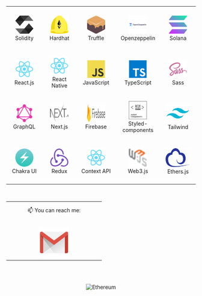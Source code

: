 



<table align= "center">
    <tr>
     <td align="center" width="140" height="112.43">
      <a href="#macropower-tech" >
        <img src="./solidity.svg" width="48" height="48" alt="Solidity" />
      </a>
      <br>Solidity
     </td>
     <td align="center"  width="140" height="112.43">
      <a href="#macropower-tech">
        <img src="./hardhat.svg" width="48" height="48" alt="Hardhat" />
      </a>
      <br>Hardhat
     </td>
     <td align="center"  width="140" height="112.43">
      <a href="#macropower-tech" >
        <img src="./ganache.svg" width="48" height="48" alt="Truffle" />
      </a>
      <br>Truffle
     </td>
     <td align="center"  width="140" height="112.43">
      <a href="#macropower-tech">
        <img src="./openzeppelin.svg" width="48" height="48" alt="Openzeppelin" />
      </a>
      <br>Openzeppelin
     </td>
     <td align="center"  width="140" height="112.43">
      <a href="#macropower-tech" >
        <img src="./solana.svg" width="48" height="48" alt="Solana" />
      </a>
      <br>Solana
     </td>
    </tr>
    <tr>
      <td align="center" width="140" height="112.43">
        <a href="#macropower-tech" >
          <img src="./react-original.svg" width="48" height="48" alt="React.js" />
        </a>
        <br>React.js
      </td>
      <td align="center"  width="140" height="112.43">
        <a href="#macropower-tech" >
          <img src="./react-original.svg" width="48" height="48" alt="React Native" />
        </a>
        <br>React Native
      </td>
      <td align="center"  width="140" height="112.43">
        <a href="#macropower-tech">
          <img src="./javascript-original.svg" width="48" height="48" alt="JavaScript" />
        </a>
        <br>JavaScript
      </td>
      <td align="center"  width="140" height="112.43">
        <a href="#macropower-tech">
          <img src="./typescript-original.svg" width="48" height="48" alt="TypeScript" />
        </a>
        <br>TypeScript
      </td>
      <td align="center"  width="140" height="112.43">
        <a href="#macropower-tech">
          <img src="./sass-original.svg" width="48" height="48" alt="Sass" />
        </a>
        <br>Sass
      </td>
    </tr>
    <tr>
     <td align="center" width="140" height="112.43">
      <a href="#macropower-tech">
        <img src="./graphql.svg" width="48" height="48" alt="GraphQL" />
      </a>
      <br>GraphQL
    </td>
    <td align="center"  width="140" height="112.43">
      <a href="#macropower-tech">
        <img src="./nextjs.svg" width="48" height="48" alt="Next.js" />
      </a>
      <br>Next.js
    </td>
    </br>
    <td align="center"  width="140" height="112.43">
      <a href="#macropower-tech">
        <img src="./Firebase_Logo_Standard_Lockup.svg" width="48" height="48" alt="Firebase" />
      </a>
      <br>Firebase
    </td>
    <td align="center"  width="140" height="112.43">
      <a href="#macropower-tech">
        <img src="./styled-components.svg" width="48" height="48" alt="FStyled-components" />
      </a>
      <br>Styled-components
    </td>
    <td align="center"  width="140" height="112.43">
      <a href="#macropower-tech">
        <img src="./tailwind.svg" width="65" height="50" alt="Tailwind" />
      </a>
      <br>Tailwind
    </td>
   </tr>
     <tr>
     <td align="center" width="140" height="112.43">
      <a href="#macropower-tech">
        <img src="./chakra.svg" width="48" height="48" alt="Chakra UI" />
      </a>
      <br>Chakra UI
    </td>
    <td align="center"  width="140" height="112.43">
      <a href="#macropower-tech">
        <img src="./redux.svg" width="48" height="48" alt="Next.js" />
      </a>
      <br>Redux
    </td>
    </br>
    <td align="center"  width="140" height="112.43">
      <a href="#macropower-tech">
        <img src="./react-original.svg" width="48" height="48" alt="Context API" />
      </a>
      <br>Context API
    </td>
    <td align="center"  width="140" height="112.43">
      <a href="#macropower-tech">
        <img src="./web3.svg" width="48" height="48" alt="web3.js" />
      </a>
      <br>Web3.js
    </td>
    <td align="center"  width="140" height="112.43">
      <a href="#macropower-tech">
        <img src="./ethers.svg" width="65" height="50" alt="ethers" />
      </a>
      <br>Ethers.js
    </td>
   </tr>
  </tr>
  
</table>
</br>



<!-- <table align= "center">
<td align="center"  width="240" height="112.43">
      <a href="#macropower-tech">
        <img height="250px" width="200px" src="./casino.gif"/>
      </a>
       <br>Casino roulette Project   
  
</td>
  
</table>
-->




<table align= "center">
  <td align="center"  width="240" height="112.43">
   <p  style="margin-top:12px">
  📫 You can reach me:
     </P
  </br>
  </br>
  <a href="mailto:surprise.eng000@gmail.com"><img src="./gmail.png" width="80"></a>

</td>
</table>
<br>

</br>
<p align="center">
    <img alt="Ethereum" src="https://avatars.githubusercontent.com/u/6250754?s=200&v=4" width="200" />
</p>
<br>
<br>

</br>





